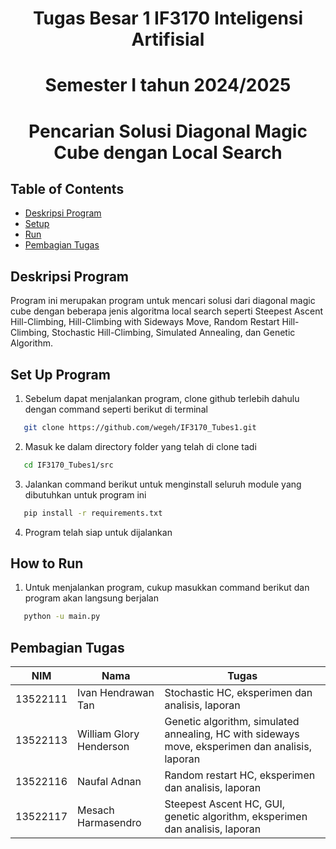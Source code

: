 <h1 align="center">Tugas Besar 1 IF3170 Inteligensi Artifisial</h1>
<h1 align="center">Semester I tahun 2024/2025</h1>
<h1 align="center">Pencarian Solusi Diagonal Magic Cube dengan Local Search</h1>

## Table of Contents

- [Deskripsi Program](#deskripsi-program)
- [Setup](#set-up-program)
- [Run](#how-to-run)
- [Pembagian Tugas](#pembagian-tugas)

## Deskripsi Program
Program ini merupakan program untuk mencari solusi dari diagonal magic cube dengan beberapa jenis algoritma local search seperti Steepest Ascent Hill-Climbing, Hill-Climbing with Sideways Move, Random Restart Hill-Climbing, Stochastic Hill-Climbing, Simulated Annealing, dan Genetic Algorithm.

## Set Up Program
1. Sebelum dapat menjalankan program, clone github terlebih dahulu dengan command seperti berikut di terminal
```bash
   git clone https://github.com/wegeh/IF3170_Tubes1.git
```
2. Masuk ke dalam directory folder yang telah di clone tadi
```bash
   cd IF3170_Tubes1/src
```
3. Jalankan command berikut untuk menginstall seluruh module yang dibutuhkan untuk program ini
```bash
   pip install -r requirements.txt
```
4. Program telah siap untuk dijalankan

## How to Run
1. Untuk menjalankan program, cukup masukkan command berikut dan program akan langsung berjalan
```bash
   python -u main.py
```

## Pembagian Tugas
| NIM      | Nama                    | Tugas                                                                                           |
| -------- | ----------------------- | ----------------------------------------------------------------------------------------------- |
| 13522111 | Ivan Hendrawan Tan      | Stochastic HC, eksperimen dan analisis, laporan                                                 |
| 13522113 | William Glory Henderson | Genetic algorithm, simulated annealing, HC with sideways move, eksperimen dan analisis, laporan |
| 13522116 | Naufal Adnan            | Random restart HC, eksperimen dan analisis, laporan                                             |
| 13522117 | Mesach Harmasendro      | Steepest Ascent HC, GUI, genetic algorithm, eksperimen dan analisis, laporan                    |

